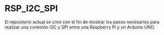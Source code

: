 # RSP_I2C_SPI
El repositorio actual se creó con el fin de mostrar los pasos necesarios para realizar una conexión I2C y SPI entre una Raspberry Pi y un Arduino UNO.
